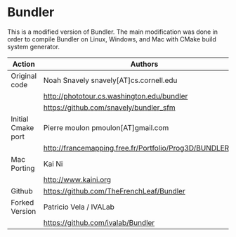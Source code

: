 Bundler
=======

This is a modified version of Bundler.  The main modification was done in 
order to compile Bundler on Linux, Windows, and Mac with CMake build system 
generator.

Action | Authors 
 ----- | -------
Original code       | Noah Snavely snavely[AT]cs.cornell.edu
                    | http://phototour.cs.washington.edu/bundler
                    | https://github.com/snavely/bundler_sfm
Initial Cmake port  | Pierre moulon pmoulon[AT]gmail.com
                    | http://francemapping.free.fr/Portfolio/Prog3D/BUNDLER.html
Mac Porting         | Kai Ni 
                    | http://www.kaini.org
Github              | https://github.com/TheFrenchLeaf/Bundler
Forked Version      | Patricio Vela / IVALab
                    | https://github.com/ivalab/Bundler

